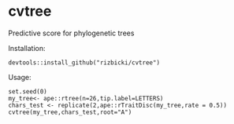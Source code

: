 # cvtree
Predictive score for phylogenetic trees

Installation:
```
devtools::install_github("rizbicki/cvtree")  
```

Usage:
```
set.seed(0)
my_tree<- ape::rtree(n=26,tip.label=LETTERS)
chars_test <- replicate(2,ape::rTraitDisc(my_tree,rate = 0.5))
cvtree(my_tree,chars_test,root="A")
```
